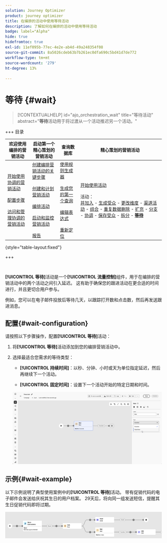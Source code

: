 ```yaml
---
solution: Journey Optimizer
product: journey optimizer
title: 在编排的活动中使用等待活动
description: 了解如何在编排的活动中使用等待活动
badge: label="Alpha"
hide: true
hidefromtoc: true
exl-id: 11ef095b-77ec-4e2e-ab4d-49a248354f08
source-git-commit: 8a5026cdeb63b7b261ec0dfa690c5bd41d7de772
workflow-type: tm+mt
source-wordcount: '279'
ht-degree: 13%

---
```


# 等待 {#wait}

>[!CONTEXTUALHELP]
>id="ajo_orchestration_wait"
>title="等待活动"
>abstract="**等待**&#x200B;活动用于将过渡从一个活动推迟另一个活动。"


+++ 目录

| 欢迎使用编排的营销活动 | 启动第一个精心策划的营销活动 | 查询数据库 | 精心策划的营销活动 |
|---|---|---|---|
| [开始使用协调的营销活动](../gs-orchestrated-campaigns.md)<br/><br/>[配置步骤](../configuration-steps.md)<br/><br/>[访问和管理协调的营销活动](../access-manage-orchestrated-campaigns.md) | [创建编排营销活动的关键步骤](../gs-campaign-creation.md)<br/><br/>[创建和计划营销活动](../create-orchestrated-campaign.md)<br/><br/>[编排活动](../orchestrate-activities.md)<br/><br/>[启动和监控营销活动](../start-monitor-campaigns.md)<br/><br/>[报告](../reporting-campaigns.md) | [使用规则生成器](../orchestrated-rule-builder.md)<br/><br/>[生成您的第一个查询](../build-query.md)<br/><br/>[编辑表达式](../edit-expressions.md)<br/><br/>[重新定位](../retarget.md) | [开始使用活动](about-activities.md)<br/><br/>活动：<br/>[并加入](and-join.md) - [生成受众](build-audience.md) - [更改维度](change-dimension.md) - [渠道活动](channels.md) - [组合](combine.md) - [重复数据删除](deduplication.md) - [扩充](enrichment.md) - [分支](fork.md) - [协调](reconciliation.md) - [保存受众](save-audience.md) - [拆分](split.md) - <b>[等待](wait.md)</b> |

{style="table-layout:fixed"}

+++


<br/>

**[!UICONTROL 等待]**&#x200B;活动是一个&#x200B;**[!UICONTROL 流量控制]**&#x200B;组件，用于在编排的营销活动中的两个活动之间引入延迟。 这有助于确保您的跟进活动在更合适的时间进行，并且更切合用户参与。

例如，您可以在电子邮件投放后等待几天，以跟踪打开数和点击数，然后再发送跟进消息。

## 配置{#wait-configuration}

请按照以下步骤操作，配置&#x200B;**[!UICONTROL 等待]**&#x200B;活动：

1. 将&#x200B;**[!UICONTROL 等待]**&#x200B;活动添加到您的编排营销活动中。

1. 选择最适合您需求的等待类型：

   * **[!UICONTROL 持续时间]**：以秒、分钟、小时或天为单位指定延迟，然后再继续下一个活动。

   * **[!UICONTROL 固定时间]**：设置下一个活动开始的特定日期和时间。

   ![](../assets/wait_activity.png)

## 示例{#wait-example}

以下示例说明了典型使用案例中的&#x200B;**[!UICONTROL 等待]**&#x200B;活动。  带有促销代码的电子邮件会发送给庆祝其生日的用户档案。 29天后，将向同一组发送短信，提醒其生日促销代码即将过期。

![](../assets/wait-example.png)
